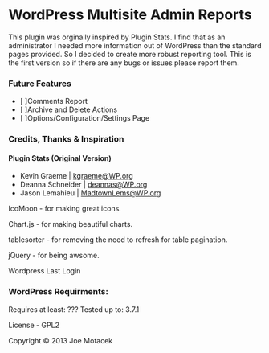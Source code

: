 WordPress Multisite Admin Reports
=================================

This plugin was orginally inspired by Plugin Stats. I find that as an administrator I needed more information out of WordPress than the standard pages provided. So I decided to create more robust reporting tool. This is the first version so if there are any bugs or issues please report them.

### Future Features ###

 - [ ]Comments Report
 - [ ]Archive and Delete Actions
 - [ ]Options/Configuration/Settings Page


### Credits, Thanks & Inspiration ###

#### Plugin Stats (Original Version) #####

 - Kevin Graeme | kgraeme@WP.org
 - Deanna Schneider | deannas@WP.org
 - Jason Lemahieu | MadtownLems@WP.org

IcoMoon - for making great icons.

Chart.js - for making beautiful charts.

tablesorter - for removing the need to refresh for table pagination.

jQuery - for being awsome.

Wordpress Last Login

### WordPress Requirments: ###
Requires at least: ???
Tested up to: 3.7.1

License - GPL2

Copyright © 2013 Joe Motacek
